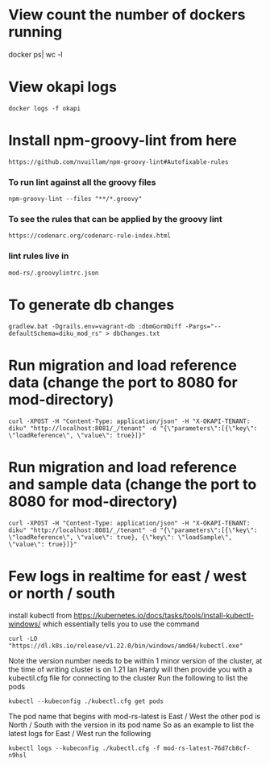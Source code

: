 # View count the number of dockers running
docker ps| wc -l

# View okapi logs
	docker logs -f okapi

# Install npm-groovy-lint from here
	https://github.com/nvuillam/npm-groovy-lint#Autofixable-rules

### To run lint against all the groovy files
	npm-groovy-lint --files "**/*.groovy"

### To see the rules that can be applied by the groovy lint
	https://codenarc.org/codenarc-rule-index.html

### lint rules live in
	mod-rs/.groovylintrc.json

# To generate db changes
	gradlew.bat -Dgrails.env=vagrant-db :dbmGormDiff -Pargs="--defaultSchema=diku_mod_rs" > dbChanges.txt

# Run migration and load reference data (change the port to 8080 for mod-directory)
	curl -XPOST -H "Content-Type: application/json" -H "X-OKAPI-TENANT: diku" "http://localhost:8081/_/tenant" -d "{\"parameters\":[{\"key\": \"loadReference\", \"value\": true}]}"

# Run migration and load reference and sample data (change the port to 8080 for mod-directory)
	curl -XPOST -H "Content-Type: application/json" -H "X-OKAPI-TENANT: diku" "http://localhost:8081/_/tenant" -d "{\"parameters\":[{\"key\": \"loadReference\", \"value\": true}, {\"key\": \"loadSample\", \"value\": true}]}"

# Few logs in realtime for east / west or north / south
install kubectl from https://kubernetes.io/docs/tasks/tools/install-kubectl-windows/ which essentially tells you to use the command

	curl -LO "https://dl.k8s.io/release/v1.22.0/bin/windows/amd64/kubectl.exe"
	
Note the version number needs to be within 1 minor version of the cluster, at the time of writing cluster is on 1.21
Ian Hardy will then provide you with a kubectil.cfg file for connecting to the cluster
Run the following to list the pods

	kubectl --kubeconfig ./kubectl.cfg get pods

The pod name that begins with mod-rs-latest is East / West the other pod is North / South with the version in its pod name
So as an example to list the latest logs for East / West run the following

	kubectl logs --kubeconfig ./kubectl.cfg -f mod-rs-latest-76d7cb8cf-n9hsl

